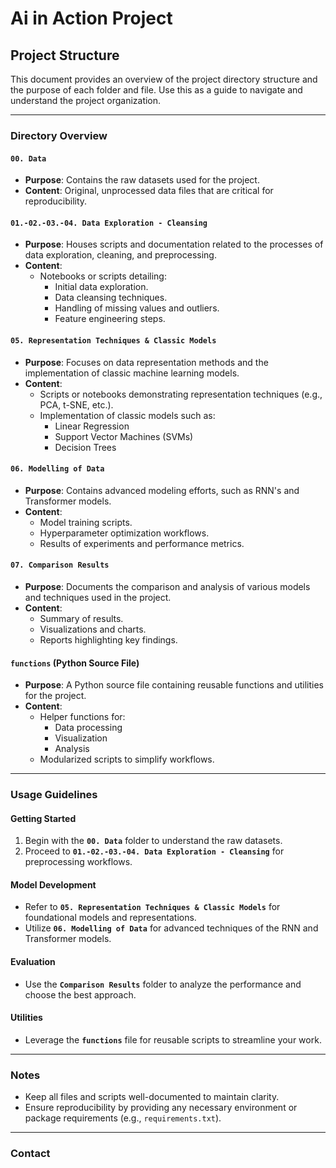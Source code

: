 # Ai in Action Project 

## Project Structure
This document provides an overview of the project directory structure and the purpose of each folder and file. Use this as a guide to navigate and understand the project organization.

---

### Directory Overview

#### **`00. Data`**
- **Purpose**: Contains the raw datasets used for the project.
- **Content**: Original, unprocessed data files that are critical for reproducibility.

#### **`01.-02.-03.-04. Data Exploration - Cleansing`**
- **Purpose**: Houses scripts and documentation related to the processes of data exploration, cleaning, and preprocessing.
- **Content**:
  - Notebooks or scripts detailing:
    - Initial data exploration.
    - Data cleansing techniques.
    - Handling of missing values and outliers.
    - Feature engineering steps.

#### **`05. Representation Techniques & Classic Models`**
- **Purpose**: Focuses on data representation methods and the implementation of classic machine learning models.
- **Content**:
  - Scripts or notebooks demonstrating representation techniques (e.g., PCA, t-SNE, etc.).
  - Implementation of classic models such as:
    - Linear Regression
    - Support Vector Machines (SVMs)
    - Decision Trees

#### **`06. Modelling of Data`**
- **Purpose**: Contains advanced modeling efforts, such as RNN's and Transformer models.
- **Content**:
  - Model training scripts.
  - Hyperparameter optimization workflows.
  - Results of experiments and performance metrics.

#### **`07. Comparison Results`**
- **Purpose**: Documents the comparison and analysis of various models and techniques used in the project.
- **Content**:
  - Summary of results.
  - Visualizations and charts.
  - Reports highlighting key findings.

#### **`functions` (Python Source File)**
- **Purpose**: A Python source file containing reusable functions and utilities for the project.
- **Content**:
  - Helper functions for:
    - Data processing
    - Visualization
    - Analysis
  - Modularized scripts to simplify workflows.

---

### Usage Guidelines

#### **Getting Started**
1. Begin with the **`00. Data`** folder to understand the raw datasets.
2. Proceed to **`01.-02.-03.-04. Data Exploration - Cleansing`** for preprocessing workflows.

#### **Model Development**
- Refer to **`05. Representation Techniques & Classic Models`** for foundational models and representations.
- Utilize **`06. Modelling of Data`** for advanced techniques of the RNN and Transformer models.

#### **Evaluation**
- Use the **`Comparison Results`** folder to analyze the performance and choose the best approach.

#### **Utilities**
- Leverage the **`functions`** file for reusable scripts to streamline your work.

---

### Notes
- Keep all files and scripts well-documented to maintain clarity.
- Ensure reproducibility by providing any necessary environment or package requirements (e.g., `requirements.txt`).
---

### Contact
